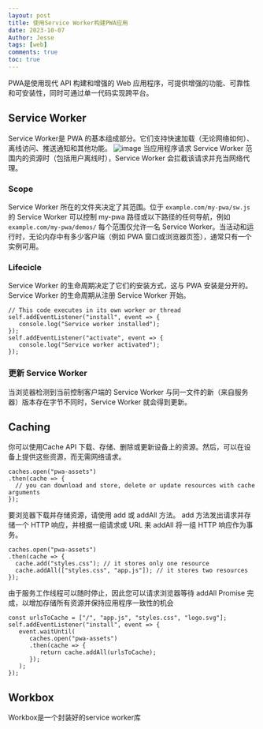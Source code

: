 ```yaml
---
layout: post
title: 使用Service Worker构建PWA应用
date: 2023-10-07
Author: Jesse 
tags: [web]
comments: true
toc: true
---
```


 PWA是使用现代 API 构建和增强的 Web 应用程序，可提供增强的功能、可靠性和可安装性，同时可通过单一代码实现跨平台。

 ## Service Worker 
 Service Worker是 PWA 的基本组成部分。它们支持快速加载（无论网络如何）、离线访问、推送通知和其他功能。
 ![image](https://web-dev.imgix.net/image/RK2djpBgopg9kzCyJbUSjhEGmnw1/iKWO7c2WNobLt30VZx9C.png?auto=format&w=1252)
 当应用程序请求 Service Worker 范围内的资源时（包括用户离线时），Service Worker 会拦截该请求并充当网络代理。

 ### Scope
 Service Worker 所在的文件夹决定了其范围。位于 `example.com/my-pwa/sw.js` 的 Service Worker 可以控制 my-pwa 路径或以下路径的任何导航，例如 `example.com/my-pwa/demos/`
 每个范围仅允许一名 Service Worker。当活动和运行时，无论内存中有多少客户端（例如 PWA 窗口或浏览器页签），通常只有一个实例可用。

 ### Lifecicle
 Service Worker 的生命周期决定了它们的安装方式，这与 PWA 安装是分开的。 Service Worker 的生命周期从注册 Service Worker 开始。
```
// This code executes in its own worker or thread
self.addEventListener("install", event => {
   console.log("Service worker installed");
});
self.addEventListener("activate", event => {
   console.log("Service worker activated");
});
```
### 更新 Service Worker
当浏览器检测到当前控制客户端的 Service Worker 与同一文件的新（来自服务器）版本存在字节不同时，Service Worker 就会得到更新。

## Caching
你可以使用Cache API 下载、存储、删除或更新设备上的资源。然后，可以在设备上提供这些资源，而无需网络请求。
```
caches.open("pwa-assets")
.then(cache => {
  // you can download and store, delete or update resources with cache arguments
});
```
要浏览器下载并存储资源，请使用 add 或 addAll 方法。 add 方法发出请求并存储一个 HTTP 响应，并根据一组请求或 URL 来 addAll 将一组 HTTP 响应作为事务。
```
caches.open("pwa-assets")
.then(cache => {
  cache.add("styles.css"); // it stores only one resource
  cache.addAll(["styles.css", "app.js"]); // it stores two resources
});
```
由于服务工作线程可以随时停止，因此您可以请求浏览器等待 addAll Promise 完成，以增加存储所有资源并保持应用程序一致性的机会
```
const urlsToCache = ["/", "app.js", "styles.css", "logo.svg"];
self.addEventListener("install", event => {
   event.waitUntil(
      caches.open("pwa-assets")
      .then(cache => {
         return cache.addAll(urlsToCache);
      });
   );
});
```
## Workbox
Workbox是一个封装好的service worker库
